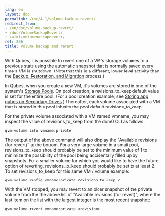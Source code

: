 ```yaml
---
lang: en
layout: doc
permalink: /doc/4.1/volume-backup-revert/
redirect_from:
- /en/doc/volume-backup-revert/
- /doc/VolumeBackupRevert/
- /wiki/VolumeBackupRevert/
ref: 206
title: Volume backup and revert
---
```


With Qubes, it is possible to revert one of a VM's storage volumes to a previous
state using the automatic snapshot that is normally saved every time a VM is
shutdown. (Note that this is a different, lower level activity than the
[Backup, Restoration, and Migration](/doc/backup-restore/) process.)

In Qubes, when you create a new VM, it's volumes are stored in one of the
system's [Storage Pools](/doc/storage-pools/). On pool creation, a
revisions_to_keep default value is set for the entire pool. (For a pool creation
example, see [Storing app qubes on Secondary Drives](/doc/secondary-storage/).)
Thereafter, each volume associated with a VM that is stored in this pool
inherits the pool default revisions_to_keep.

For the private volume associated with a VM named vmname, you may inspect the
value of revisions_to_keep from the dom0 CLI as follows:

```
qvm-volume info vmname:private
```

The output of the above command will also display the "Available revisions
(for revert)" at the bottom. For a very large volume in a small pool,
revisions_to_keep should probably be set to the minimum value of 1 to minimize
the possibility of the pool being accidentally filled up by snapshots. For a
smaller volume for which you would like to have the future option of reverting,
revisions_to_keep should probably be set to at least 2. To set
revisions_to_keep for this same VM / volume example:

```
qvm-volume config vmname:private revisions_to_keep 2
```

With the VM stopped, you may revert to an older snapshot of the private volume
from the the above list of "Available revisions (for revert)", where the last
item on the list with the largest integer is the most recent snapshot:

```
qvm-volume revert vmname:private <revision>
```
